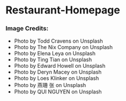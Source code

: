 # Restaurant-Homepage

### Image Credits:

- Photo by Todd Cravens on Unsplash
- Photo by The Nix Company on Unsplash
- Photo by Elena Leya on Unsplash
- Photo by Ting Tian on Unsplash
- Photo by Edward Howell on Unsplash
- Photo by Deryn Macey on Unsplash
- Photo by Loes Klinker on Unsplash
- Photo by 燕珊 张 on Unsplash
- Photo by QUI NGUYEN on Unsplash

